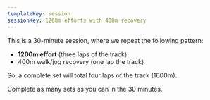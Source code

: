 ```yaml
---
templateKey: session
sessionKey: 1200m efforts with 400m recovery
---
```

This is a 30-minute session, where we repeat the following pattern:

* **1200m effort** (three laps of the track)
* 400m walk/jog recovery (one lap the track)

So, a complete set will total four laps of the track (1600m).

Complete as many sets as you can in the 30 minutes.

